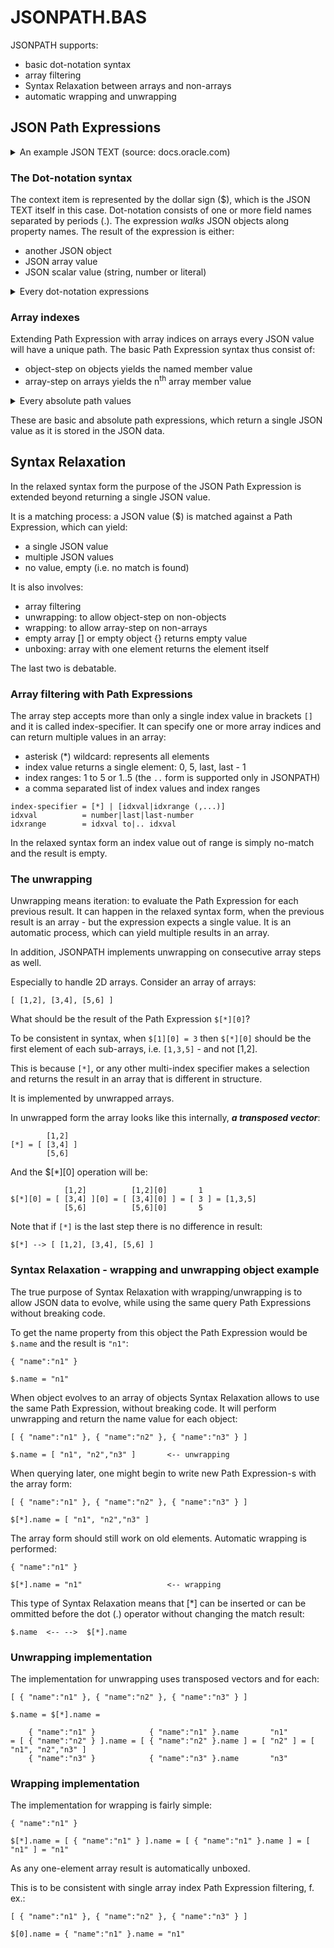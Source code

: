 # JSONPATH.BAS

JSONPATH supports:

- basic dot-notation syntax
- array filtering
- Syntax Relaxation between arrays and non-arrays
- automatic wrapping and unwrapping


## JSON Path Expressions 

<details>
<summary>An example JSON TEXT (source: docs.oracle.com)</summary>

```json
{ "PONumber"             : 1600,
  "Reference"            : "ABULL-20140421",
  "Requestor"            : "Alexis Bull",
  "User"                 : "ABULL",
  "CostCenter"           : "A50",
  "ShippingInstructions" : { "name"   : "Alexis Bull",
                             "Address": { "street"  : "200 Sporting Green",
                                          "city"    : "South San Francisco",
                                          "state"   : "CA",
                                          "zipCode" : 99236,
                                          "country" : "United States of America" },
                             "Phone" : [ { "type"   : "Office", 
                                           "number" : "909-555-7307" },
                                         { "type"   : "Mobile",
                                           "number" : "415-555-1234" } ] },
  "Special Instructions" : null,
  "AllowPartialShipment" : false,
  "LineItems"            : [ { "ItemNumber" : 1,
                               "Part"       : { "Description" : "One Magic Christmas",
                                                "UnitPrice"   : 19.95,
                                                "UPCCode"     : 13131092899 },
                               "Quantity"   : 9.0 },
                             { "ItemNumber" : 2,
                               "Part"       : { "Description" : "Lethal Weapon",
                                                "UnitPrice"   : 19.95,
                                                "UPCCode"     : 85391628927 },
                               "Quantity"   : 5.0 } ] }
```
</details>



### The Dot-notation syntax

The context item is represented by the dollar sign ($), which is the JSON TEXT itself in this case. Dot-notation consists of one or more field names separated by periods (.). The expression *walks* JSON objects along property names. The result of the expression is either: 

- another JSON object
- JSON array value
- JSON scalar value (string, number or literal)


<details>
<summary>Every dot-notation expressions</summary>

```
JSON DATA                              JSON PATH EXPRESSION

object                                 $
 `-- number                            $.PONumber
 `-- string                            $.Reference
 `-- string                            $.Requestor
 `-- string                            $.User
 `-- string                            $.CostCenter
 `-- object                            $.ShippingInstructions
 '    `-- string                       $.ShippingInstructions.name
 '    `-- object                       $.ShippingInstructions.Address
 '    '    `-- string                  $.ShippingInstructions.Address.street
 '    '    `-- string                  $.ShippingInstructions.Address.city
 '    '    `-- string                  $.ShippingInstructions.Address.state
 '    '    `-- number                  $.ShippingInstructions.Address.zipCode
 '    '    `-- string                  $.ShippingInstructions.Address.country
 '    `-- array                        $.ShippingInstructions.Phone
 `-- null                              $.Special Instructions
 `-- false                             $.AllowPartialShipment
 `-- array                             $.LineItems
```
</details>


### Array indexes

Extending Path Expression with array indices on arrays every JSON value will have a unique path. The basic Path Expression syntax thus consist of: 

- object-step on objects yields the named member value
- array-step on arrays yields the n<sup>th</sup> array member value 

<details>
<summary>Every absolute path values</summary>

```
JSON DATA                              JSON PATH EXPRESSION

object                                 $
 `-- number                            $.PONumber
 `-- string                            $.Reference
 `-- string                            $.Requestor
 `-- string                            $.User
 `-- string                            $.CostCenter
 `-- object                            $.ShippingInstructions
 '    `-- string                       $.ShippingInstructions.name
 '    `-- object                       $.ShippingInstructions.Address
 '    '    `-- string                  $.ShippingInstructions.Address.street
 '    '    `-- string                  $.ShippingInstructions.Address.city
 '    '    `-- string                  $.ShippingInstructions.Address.state
 '    '    `-- number                  $.ShippingInstructions.Address.zipCode
 '    '    `-- string                  $.ShippingInstructions.Address.country
 '    `-- array                        $.ShippingInstructions.Phone
 '         `-- object                  $.ShippingInstructions.Phone[0]
 '         '    `-- string             $.ShippingInstructions.Phone[0].type
 '         '    `-- string             $.ShippingInstructions.Phone[0].number
 '         `-- object                  $.ShippingInstructions.Phone[1]
 '              `-- string             $.ShippingInstructions.Phone[1].type
 '              `-- string             $.ShippingInstructions.Phone[1].number
 `-- null                              $.Special Instructions
 `-- false                             $.AllowPartialShipment
 `-- array                             $.LineItems
      `-- object                       $.LineItems[0]
      '    `-- number                  $.LineItems[0].ItemNumber
      '    `-- object                  $.LineItems[0].Part
      '    '    `-- string             $.LineItems[0].Part.Description
      '    '    `-- number             $.LineItems[0].Part.UnitPrice
      '    '    `-- number             $.LineItems[0].Part.UPCCode
      '    `-- number                  $.LineItems[0].Quantity
      `-- object                       $.LineItems[1]
           `-- number                  $.LineItems[1].ItemNumber
           `-- object                  $.LineItems[1].Part
           '    `-- string             $.LineItems[1].Part.Description
           '    `-- number             $.LineItems[1].Part.UnitPrice
           '    `-- number             $.LineItems[1].Part.UPCCode
           `-- number                  $.LineItems[1].Quantity

```
</details>


These are basic and absolute path expressions, which return a single JSON value as it is stored in the JSON data.


## Syntax Relaxation

In the relaxed syntax form the purpose of the JSON Path Expression is extended beyond returning a single JSON value. 

It is a matching process: a JSON value ($) is matched against a Path Expression, which can yield: 

- a single JSON value
- multiple JSON values
- no value, empty (i.e. no match is found)

It is also involves:

- array filtering
- unwrapping: to allow object-step on non-objects
- wrapping: to allow array-step on non-arrays
- empty array [] or empty object {} returns empty value
- unboxing: array with one element returns the element itself

The last two is debatable. 

### Array filtering with Path Expressions

The array step accepts more than only a single index value in brackets `[]` and it is called index-specifier. It can specify one or more array indices and can return multiple values in an array: 

- asterisk (*) wildcard: represents all elements
- index value returns a single element: 0, 5, last, last - 1
- index ranges: 1 to 5 or 1..5 (the `..` form is supported only in JSONPATH)
- a comma separated list of index values and index ranges

```
index-specifier = [*] | [idxval|idxrange (,...)]
idxval          = number|last|last-number
idxrange        = idxval to|.. idxval
```

In the relaxed syntax form an index value out of range is simply no-match and the result is empty. 

### The unwrapping 

Unwrapping means iteration: to evaluate the Path Expression for each previous result. It can happen in the relaxed syntax form, when the previous result is an array - but the expression expects a single value. It is an automatic process, which can yield multiple results in an array. 

In addition, JSONPATH implements unwrapping on consecutive array steps as well. 

Especially to handle 2D arrays. Consider an array of arrays:  

	[ [1,2], [3,4], [5,6] ] 

What should be the result of the Path Expression `$[*][0]`? 

To be consistent in syntax, when `$[1][0] = 3` then `$[*][0]` should be the first element of each sub-arrays, i.e. `[1,3,5]` - and not [1,2]. 

This is because `[*]`, or any other multi-index specifier makes a selection and returns the result in an array that is different in structure. 

It is implemented by unwrapped arrays. 

In unwrapped form the array looks like this internally, ***a transposed vector***: 

	        [1,2]
	[*] = [ [3,4] ] 
	        [5,6]

And the $[*][0] operation will be:
        
	            [1,2]          [1,2][0]       1        
	$[*][0] = [ [3,4] ][0] = [ [3,4][0] ] = [ 3 ] = [1,3,5]
	            [5,6]          [5,6][0]       5        

Note that if `[*]` is the last step there is no difference in result: 

	$[*] --> [ [1,2], [3,4], [5,6] ]   


### Syntax Relaxation - wrapping and unwrapping object example

The true purpose of Syntax Relaxation with wrapping/unwrapping is to allow JSON data to evolve, while using the same query Path Expressions without breaking code. 

To get the name property from this object the Path Expression would be `$.name` and the result is `"n1"`: 

	{ "name":"n1" }  
	                    
	$.name = "n1"

When object evolves to an array of objects Syntax Relaxation allows to use the same Path Expression, without breaking code. It will perform unwrapping and return the name value for each object: 

	[ { "name":"n1" }, { "name":"n2" }, { "name":"n3" } ]
	
	$.name = [ "n1", "n2","n3" ]       <-- unwrapping

When querying later, one might begin to write new Path Expression-s with the array form:

	[ { "name":"n1" }, { "name":"n2" }, { "name":"n3" } ]
	
	$[*].name = [ "n1", "n2","n3" ]

The array form should still work on old elements. Automatic wrapping is performed: 

	{ "name":"n1" }  
	                    
	$[*].name = "n1"                   <-- wrapping

This type of Syntax Relaxation means that [*] can be inserted or can be ommitted before the dot (.) operator without changing the match result:

	$.name  <-- -->  $[*].name

### Unwrapping implementation

The implementation for unwrapping uses transposed vectors and for each: 

	[ { "name":"n1" }, { "name":"n2" }, { "name":"n3" } ]
	
	$.name = $[*].name =
	
	    { "name":"n1" }            { "name":"n1" }.name       "n1"     
	= [ { "name":"n2" } ].name = [ { "name":"n2" }.name ] = [ "n2" ] = [ "n1", "n2","n3" ]
	    { "name":"n3" }            { "name":"n3" }.name       "n3"    

### Wrapping implementation

The implementation for wrapping is fairly simple: 

	{ "name":"n1" }  
	                    
	$[*].name = [ { "name":"n1" } ].name = [ { "name":"n1" }.name ] = [ "n1" ] = "n1"

As any one-element array result is automatically unboxed. 

This is to be consistent with single array index Path Expression filtering, f. ex.:

	[ { "name":"n1" }, { "name":"n2" }, { "name":"n3" } ]
	
	$[0].name = { "name":"n1" }.name = "n1"



